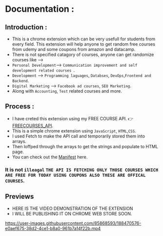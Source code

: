 # Documentation :

## Introduction :

- This is a chrome extension which can be very usefull for students from every field. This extension will help anyone to get random free courses from udemy and some coupons from amazon and datacamp. 
- There is not specified catagory of courses, anyone can get randomize courses like -->
-  `Personal Development`-->  `Communication improvement and self development related courses `. 
-  `Development` --> `Programming laguages`, `Databses`, `DevOps`,`Frontend and Backend`. 
-  `Digital Marketing` --> `Facebook ad courses`, `SEO Marketing`.
-  Along with `Accounting`, `Test` related courses and more. 

## Process :

- I have creted this extension using my FREE COURSE API. 👉[FREECOURSES_API](https://github.com/TuhinBar/freecourses_API).
- This is a simple chrome extension using `JavaScript`, `HTML`,`CSS`.
- I used Fetch to make the API call and temporarily stored them into arrays.
- Then loffped through the arrays to get the strings and populate to HTML page.
- You can check out the [Manifest](https://github.com/TuhinBar/Chrome_Extension__CourseAPI/blob/main/manifest.json) here.

### It is not `illeagal` `THE API IS FETCHING ONLY THOSE COURSES WHICH ARE FREE FOR TODAY USING COUPONS ALSO THESE ARE OFFICAL COURSES`.

## Previews

 - HERE IS THE VIDEO  DEMONSTRATION OF THE EXTENSION
 - I WILL BE PUBLISHING IT ON CHROME WEB STORE SOON.


https://user-images.githubusercontent.com/85868593/188470576-e0aef675-38d2-4ce1-b8a0-961b7a14f22b.mp4

